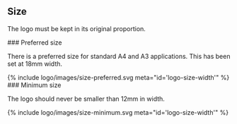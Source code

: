 <section id="logo-page-size">
</section>

## Size

The logo must be kept in its original proportion.

<div class="style-guide-block-text" markdown="1">
### Preferred size

There is a preferred size for standard A4 and A3 applications. This has been set at 18mm width.
</div>
<div class="style-guide-block-image" markdown="1">
{% include logo/images/size-preferred.svg meta="id='logo-size-width'" %}
</div>

<div class="style-guide-block-text" markdown="1">
### Minimum size

The logo should never be smaller than 12mm in width.
</div>
<div class="style-guide-block-image" markdown="1">
{% include logo/images/size-minimum.svg meta="id='logo-size-width'" %}
</div>